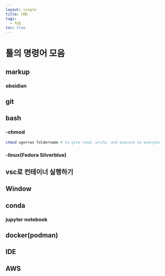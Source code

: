 ```yaml
---
layout: single
title: CMD 
tags:
  - 처음
toc: true
---
```

# 툴의 명령어 모음

## markup
### obsidian

## git

## bash

### -chmod
```bash
chmod ugo+rwx foldername # to give read, write, and execute to everyone.
```


### -linux(Fedora Silverblue)
## vsc로 컨테이너 실행하기

## Window

## conda
### jupyter notebook


## docker(podman)
## IDE

## AWS



